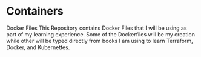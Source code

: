 # Containers
Docker Files
This Repository contains Docker Files that I will be using as part of my learning experience. Some of the Dockerfiles will be my creation while other will be typed directly from books I am using to learn Terraform, Docker, and Kubernettes.
